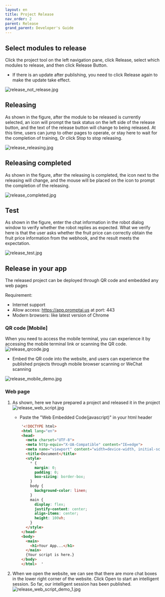 ```yaml
---
layout: en
title: Project Release
nav_order: 2
parent: Release
grand_parent: Developer's Guide
---
```


## Select modules to release
Click the project tool on the left navigation pane, click Release, select which modules to release, and then click Release Button. 

- If there is an update after publishing, you need to click Release again to make the update take effect.

![release_not_release.jpg](/assets/images/tutorial/release_not_release.jpg)

## Releasing
As shown in the figure, after the module to be released is currently selected, an icon will prompt the task status on the left side of the release button, and the text of the release button will change to being released. At this time, users can jump to other pages to operate, or stay here to wait for the completion of training,
Or click Stop to stop releasing.

![release_releasing.jpg](/assets/images/tutorial/release_releasing.jpg)

## Releasing completed

As shown in the figure, after the releasing is completed, the icon next to the releasing will change, and the mouse will be placed on the icon to prompt the completion of the releasing.

![release_completed.jpg](/assets/images/tutorial/release_completed.jpg)

## Test
As shown in the figure, enter the chat information in the robot dialog window to verify whether the robot replies as expected.
What we verify here is that the user asks whether the fruit price can correctly obtain the fruit price information from the webhook, and the result meets the expectation.

![release_test.jpg](/assets/images/tutorial/release_test.jpg)

## Release in your app
The released project can be deployed through QR code and embedded any web pages

Requirement:
 - Internet support
 - Allow access: https://app.promptai.us  at port: 443
 - Modern browsers: like latest version of Chrome

###  QR code [Mobile]
When you need to access the mobile terminal, you can experience it by accessing the mobile terminal link or scanning the QR code.
![release_qrcode.jpg](/assets/images/tutorial/release_qrcode.jpg)

* Embed the QR code into the website, and users can experience the published projects through mobile browser scanning or WeChat scanning

![release_mobile_demo.jpg](/assets/images/tutorial/release_mobile_demo.jpg)

### Web page 
1. As shown, here we have prepared a project and released it in the project
   ![release_web_script.jpg](/assets/images/tutorial/release_web_script.jpg)

    - Paste the "Web Embedded Code(javascript)" in your html header
    ```html
        '<!DOCTYPE html>
        <html lang="en">
        <head>
          <meta charset="UTF-8">
          <meta http-equiv="X-UA-Compatible" content="IE=edge">
          <meta name="viewport" content="width=device-width, initial-scale=1.0">
          <title>Document</title>
          <style>
            * {
              margin: 0;
              padding: 0;
              box-sizing: border-box;
            }
            body {
              background-color: linen;
            }
            main {
              display: flex;
              justify-content: center;
              align-items: center;
              height: 100vh;
            }
          </style>
        </head>
        <body>
          <main>
            <h1>Your App...</h1>
          </main>
          {Your script is here.}      
        </body>
        </html>  '  
    ```

2. When we open the website, we can see that there are more chat boxes in the lower right corner of the website. Click Open to start an intelligent session. So far, our intelligent session has been published.
   ![release_web_script_demo_1.jpg](/assets/images/tutorial/release_web_script_demo_1.jpg)
